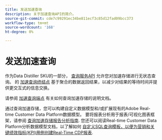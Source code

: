 ```yaml
---
title: 发送加速查询
description: 关于加速查询API的简介。
source-git-commit: cde7c99291ec34be811ecf3c85d12fad09bcc373
workflow-type: tm+mt
source-wordcount: '168'
ht-degree: 0%

---
```


# 发送加速查询

作为Data Distiller SKU的一部分， [查询服务API](https://developer.adobe.com/experience-platform-apis/references/query-service/) 允许您对加速存储进行无状态查询。 的 [加速查询终结点](https://developer.adobe.com/experience-platform-apis/references/query-service/#tag/Accelerated-Queries) 基于聚合的数据返回结果，以减少对结果的等待时间并提供更交互式的信息交换。

请参阅 [加速查询端点](../../api/accelerated-queries.md) 有关如何查询加速存储的说明文档。

通过查询加速存储，您可以构建自定义数据模型和/或扩展现有的Adobe Real-time Customer Data Platform数据模型。 要将报表分析用于报表/可视化图表框架，请参阅 [查询加速存储报告分析指南](./reporting-insights-data-model.md). 您还可以阅读Real-time Customer Data Platform分析数据模型文档，以了解如何 [自定义SQL查询模板，以便为营销和关键绩效指标(KPI)用例创建Real-Time CDP报表](../../../dashboards/cdp-insights-data-model.md).
